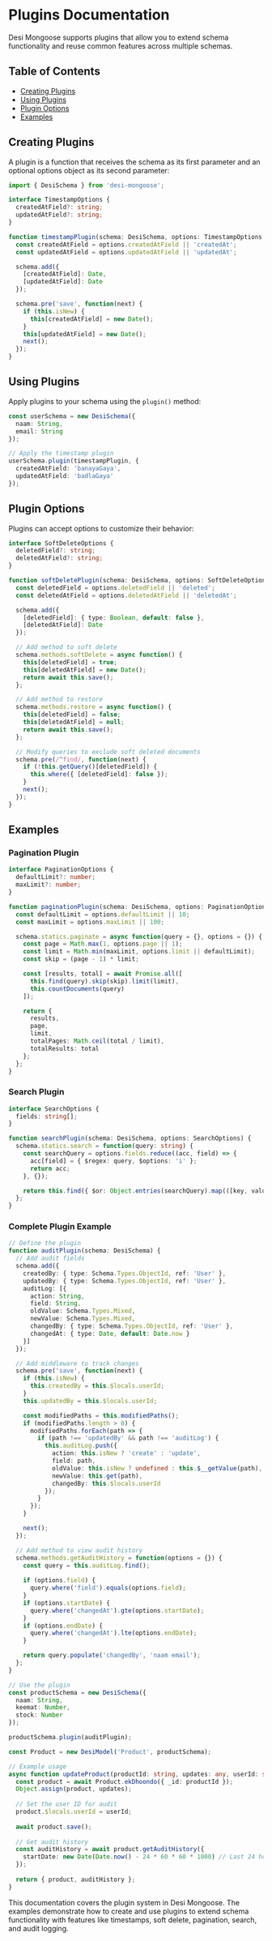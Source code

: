 # Plugins Documentation

Desi Mongoose supports plugins that allow you to extend schema functionality and reuse common features across multiple schemas.

## Table of Contents
- [Creating Plugins](#creating-plugins)
- [Using Plugins](#using-plugins)
- [Plugin Options](#plugin-options)
- [Examples](#examples)

## Creating Plugins

A plugin is a function that receives the schema as its first parameter and an optional options object as its second parameter:

```typescript
import { DesiSchema } from 'desi-mongoose';

interface TimestampOptions {
  createdAtField?: string;
  updatedAtField?: string;
}

function timestampPlugin(schema: DesiSchema, options: TimestampOptions = {}) {
  const createdAtField = options.createdAtField || 'createdAt';
  const updatedAtField = options.updatedAtField || 'updatedAt';

  schema.add({
    [createdAtField]: Date,
    [updatedAtField]: Date
  });

  schema.pre('save', function(next) {
    if (this.isNew) {
      this[createdAtField] = new Date();
    }
    this[updatedAtField] = new Date();
    next();
  });
}
```

## Using Plugins

Apply plugins to your schema using the `plugin()` method:

```typescript
const userSchema = new DesiSchema({
  naam: String,
  email: String
});

// Apply the timestamp plugin
userSchema.plugin(timestampPlugin, {
  createdAtField: 'banayaGaya',
  updatedAtField: 'badlaGaya'
});
```

## Plugin Options

Plugins can accept options to customize their behavior:

```typescript
interface SoftDeleteOptions {
  deletedField?: string;
  deletedAtField?: string;
}

function softDeletePlugin(schema: DesiSchema, options: SoftDeleteOptions = {}) {
  const deletedField = options.deletedField || 'deleted';
  const deletedAtField = options.deletedAtField || 'deletedAt';

  schema.add({
    [deletedField]: { type: Boolean, default: false },
    [deletedAtField]: Date
  });

  // Add method to soft delete
  schema.methods.softDelete = async function() {
    this[deletedField] = true;
    this[deletedAtField] = new Date();
    return await this.save();
  };

  // Add method to restore
  schema.methods.restore = async function() {
    this[deletedField] = false;
    this[deletedAtField] = null;
    return await this.save();
  };

  // Modify queries to exclude soft deleted documents
  schema.pre(/^find/, function(next) {
    if (!this.getQuery()[deletedField]) {
      this.where({ [deletedField]: false });
    }
    next();
  });
}
```

## Examples

### Pagination Plugin

```typescript
interface PaginationOptions {
  defaultLimit?: number;
  maxLimit?: number;
}

function paginationPlugin(schema: DesiSchema, options: PaginationOptions = {}) {
  const defaultLimit = options.defaultLimit || 10;
  const maxLimit = options.maxLimit || 100;

  schema.statics.paginate = async function(query = {}, options = {}) {
    const page = Math.max(1, options.page || 1);
    const limit = Math.min(maxLimit, options.limit || defaultLimit);
    const skip = (page - 1) * limit;

    const [results, total] = await Promise.all([
      this.find(query).skip(skip).limit(limit),
      this.countDocuments(query)
    ]);

    return {
      results,
      page,
      limit,
      totalPages: Math.ceil(total / limit),
      totalResults: total
    };
  };
}
```

### Search Plugin

```typescript
interface SearchOptions {
  fields: string[];
}

function searchPlugin(schema: DesiSchema, options: SearchOptions) {
  schema.statics.search = function(query: string) {
    const searchQuery = options.fields.reduce((acc, field) => {
      acc[field] = { $regex: query, $options: 'i' };
      return acc;
    }, {});

    return this.find({ $or: Object.entries(searchQuery).map(([key, value]) => ({ [key]: value })) });
  };
}
```

### Complete Plugin Example

```typescript
// Define the plugin
function auditPlugin(schema: DesiSchema) {
  // Add audit fields
  schema.add({
    createdBy: { type: Schema.Types.ObjectId, ref: 'User' },
    updatedBy: { type: Schema.Types.ObjectId, ref: 'User' },
    auditLog: [{
      action: String,
      field: String,
      oldValue: Schema.Types.Mixed,
      newValue: Schema.Types.Mixed,
      changedBy: { type: Schema.Types.ObjectId, ref: 'User' },
      changedAt: { type: Date, default: Date.now }
    }]
  });

  // Add middleware to track changes
  schema.pre('save', function(next) {
    if (this.isNew) {
      this.createdBy = this.$locals.userId;
    }
    this.updatedBy = this.$locals.userId;

    const modifiedPaths = this.modifiedPaths();
    if (modifiedPaths.length > 0) {
      modifiedPaths.forEach(path => {
        if (path !== 'updatedBy' && path !== 'auditLog') {
          this.auditLog.push({
            action: this.isNew ? 'create' : 'update',
            field: path,
            oldValue: this.isNew ? undefined : this.$__getValue(path),
            newValue: this.get(path),
            changedBy: this.$locals.userId
          });
        }
      });
    }

    next();
  });

  // Add method to view audit history
  schema.methods.getAuditHistory = function(options = {}) {
    const query = this.auditLog.find();
    
    if (options.field) {
      query.where('field').equals(options.field);
    }
    if (options.startDate) {
      query.where('changedAt').gte(options.startDate);
    }
    if (options.endDate) {
      query.where('changedAt').lte(options.endDate);
    }

    return query.populate('changedBy', 'naam email');
  };
}

// Use the plugin
const productSchema = new DesiSchema({
  naam: String,
  keemat: Number,
  stock: Number
});

productSchema.plugin(auditPlugin);

const Product = new DesiModel('Product', productSchema);

// Example usage
async function updateProduct(productId: string, updates: any, userId: string) {
  const product = await Product.ekDhoondo({ _id: productId });
  Object.assign(product, updates);
  
  // Set the user ID for audit
  product.$locals.userId = userId;
  
  await product.save();
  
  // Get audit history
  const auditHistory = await product.getAuditHistory({
    startDate: new Date(Date.now() - 24 * 60 * 60 * 1000) // Last 24 hours
  });
  
  return { product, auditHistory };
}
```

This documentation covers the plugin system in Desi Mongoose. The examples demonstrate how to create and use plugins to extend schema functionality with features like timestamps, soft delete, pagination, search, and audit logging.